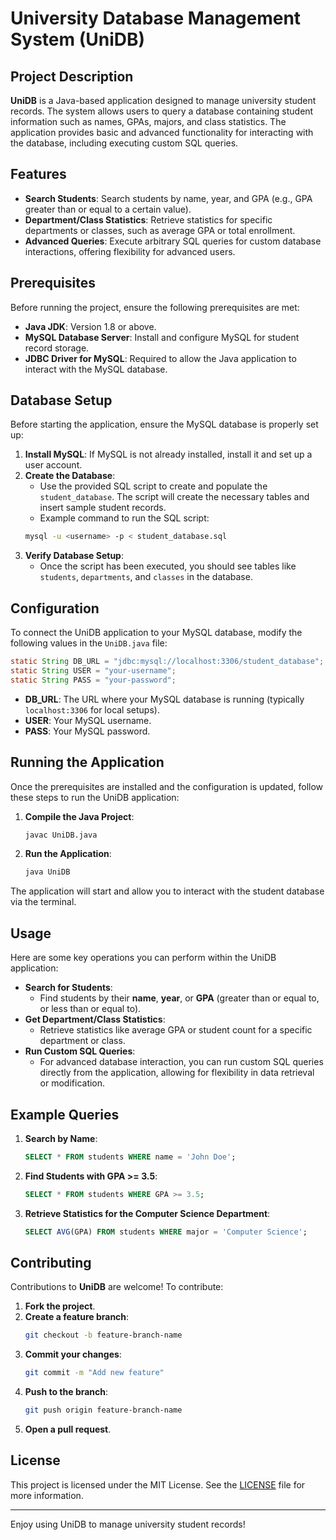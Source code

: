 # University Database Management System (UniDB)

## Project Description

**UniDB** is a Java-based application designed to manage university student records. The system allows users to query a database containing student information such as names, GPAs, majors, and class statistics. The application provides basic and advanced functionality for interacting with the database, including executing custom SQL queries.

## Features

- **Search Students**: Search students by name, year, and GPA (e.g., GPA greater than or equal to a certain value).
- **Department/Class Statistics**: Retrieve statistics for specific departments or classes, such as average GPA or total enrollment.
- **Advanced Queries**: Execute arbitrary SQL queries for custom database interactions, offering flexibility for advanced users.

## Prerequisites

Before running the project, ensure the following prerequisites are met:

- **Java JDK**: Version 1.8 or above.
- **MySQL Database Server**: Install and configure MySQL for student record storage.
- **JDBC Driver for MySQL**: Required to allow the Java application to interact with the MySQL database.

## Database Setup

Before starting the application, ensure the MySQL database is properly set up:

1. **Install MySQL**: If MySQL is not already installed, install it and set up a user account.
2. **Create the Database**:
    - Use the provided SQL script to create and populate the `student_database`. The script will create the necessary tables and insert sample student records.
    - Example command to run the SQL script:
    ```bash
    mysql -u <username> -p < student_database.sql
    ```
3. **Verify Database Setup**:
    - Once the script has been executed, you should see tables like `students`, `departments`, and `classes` in the database.

## Configuration

To connect the UniDB application to your MySQL database, modify the following values in the `UniDB.java` file:

```java
static String DB_URL = "jdbc:mysql://localhost:3306/student_database";
static String USER = "your-username";
static String PASS = "your-password";
```

- **DB_URL**: The URL where your MySQL database is running (typically `localhost:3306` for local setups).
- **USER**: Your MySQL username.
- **PASS**: Your MySQL password.

## Running the Application

Once the prerequisites are installed and the configuration is updated, follow these steps to run the UniDB application:

1. **Compile the Java Project**:
    ```bash
    javac UniDB.java
    ```

2. **Run the Application**:
    ```bash
    java UniDB
    ```

The application will start and allow you to interact with the student database via the terminal.

## Usage

Here are some key operations you can perform within the UniDB application:

- **Search for Students**:
    - Find students by their **name**, **year**, or **GPA** (greater than or equal to, or less than or equal to).
- **Get Department/Class Statistics**:
    - Retrieve statistics like average GPA or student count for a specific department or class.
- **Run Custom SQL Queries**:
    - For advanced database interaction, you can run custom SQL queries directly from the application, allowing for flexibility in data retrieval or modification.

## Example Queries

1. **Search by Name**:
    ```sql
    SELECT * FROM students WHERE name = 'John Doe';
    ```

2. **Find Students with GPA >= 3.5**:
    ```sql
    SELECT * FROM students WHERE GPA >= 3.5;
    ```

3. **Retrieve Statistics for the Computer Science Department**:
    ```sql
    SELECT AVG(GPA) FROM students WHERE major = 'Computer Science';
    ```

## Contributing

Contributions to **UniDB** are welcome! To contribute:

1. **Fork the project**.
2. **Create a feature branch**:
    ```bash
    git checkout -b feature-branch-name
    ```
3. **Commit your changes**:
    ```bash
    git commit -m "Add new feature"
    ```
4. **Push to the branch**:
    ```bash
    git push origin feature-branch-name
    ```
5. **Open a pull request**.

## License

This project is licensed under the MIT License. See the [LICENSE](LICENSE) file for more information.

---

Enjoy using UniDB to manage university student records!
